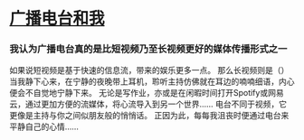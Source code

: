# [广播电台和我](https://github.com/ChiricoSAMA/Blog/issues/15)

### 我认为广播电台真的是比短视频乃至长视频更好的媒体传播形式之一
如果说短视频是基于快速的信息流，带来的娱乐更多一点。
那么长视频则是（）
当我静下心来，在宁静的夜晚带上耳机，聆听主持仿佛就在耳边的喃喃细语，内心便会不自觉地宁静下来。
无论是写作业，亦或是在闲暇时间打开Spotify或网易云，通过更加方便的流媒体，将心流导入到另一个世界……
电台不同于视频，它更像是主持与你之间似朋友般的悄悄话。
正因为此，每每我沮丧时便通过电台来平静自己的心情……